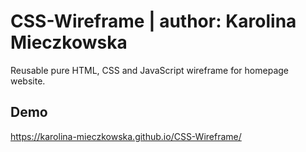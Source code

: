 # CSS-Wireframe | author: Karolina Mieczkowska

Reusable pure HTML, CSS and JavaScript wireframe for homepage website. 

## Demo

https://karolina-mieczkowska.github.io/CSS-Wireframe/


